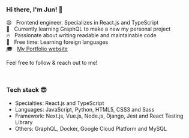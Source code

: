 ### Hi there, I'm Jun! 👋

😄 &nbsp; Frontend engineer. Specializes in React.js and TypeScript   
🌱 &nbsp; Currently learning GraphQL to make a new my personal project  
🔥 &nbsp; Passionate about writing readable and maintainable code     
🍵 &nbsp; Free time: Learning foreign languages    
🎓 &nbsp; [My Portfolio website](https://junyamada.info/)  

Feel free to follow &amp; reach out to me!  
 

<br/>

### Tech stack 😎 
- Specialties: React.js and TypeScript   
- Languages: JavaScript, Python, HTML5, CSS3 and Sass  
- Framework: Next.js, Vue.js, Node.js, Django, Jest and React Testing Library  
- Others: GraphQL, Docker, Google Cloud Platform and MySQL  


<!--
**eastend-street/eastend-street** is a ✨ _special_ ✨ repository because its `README.md` (this file) appears on your GitHub profile.

Here are some ideas to get you started:

- 🔭 I’m currently working on ...
- 🌱 I’m currently learning ...
- 👯 I’m looking to collaborate on ...
- 🤔 I’m looking for help with ...
- 💬 Ask me about ...
- 📫 How to reach me: ...
- 😄 Pronouns: ...
- ⚡ Fun fact: ...
-->
